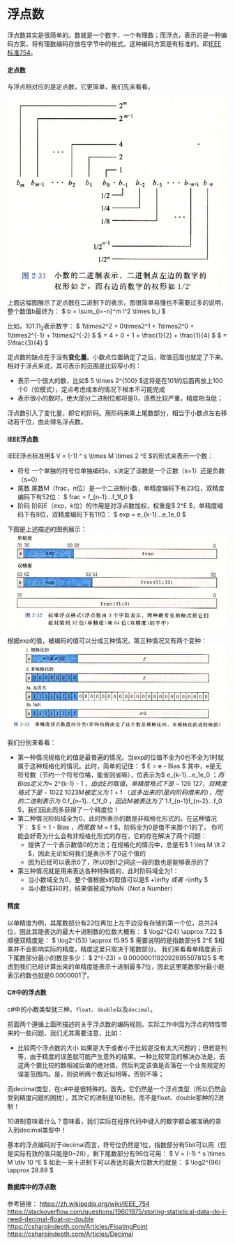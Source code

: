 浮点数
=========

浮点数其实是很简单的。数就是一个数字，一个有理数；而浮点，表示的是一种编码方案，将有理数编码存放在字节中的格式。这种编码方案是有标准的，即[IEEE标准754](https://zh.wikipedia.org/wiki/IEEE_754)。

#### 定点数
与浮点相对应的是定点数，它更简单，我们先来看看。

 ![](images/浮点数-01.png)
 上面这幅图展示了定点数在二进制下的表示，图很简单易懂也不需要过多的说明，整个数值b最终为：
$ b = \sum_{i=-n}^m i^2 \times b_i $

比如，$101.11_2$表示数字：
$ 1\times2^2 + 0\times2^1 + 1\times2^0 + 1\times2^{-1} + 1\times2^{-2} $
$ = 4 + 0 + 1 + \frac{1}{2} + \frac{1}{4} $
$ = 5\frac{3}{4} $

定点数的缺点在于没有**变化量**。小数点位置确定了之后，取值范围也就定了下来。相对于浮点来说，其可表示的范围是比较窄小的：
- 表示一个很大的数，比如$ 5 \times 2^{100} $这将是在101的后面再放上100个0（位模式），定点考虑成本的情况下根本不可能完成
- 表示很小的数时，绝大部分二进制位都将是0，浪费比较严重，精度相当低；

浮点数引入了变化量，即它的阶码。用阶码来乘上尾数部分，相当于小数点左右移动若干位，由此得名浮点数。

#### IEEE浮点数
IEEE浮点标准用$ V = (-1) ^ s \times M \times 2 ^E $的形式来表示一个数：
- 符号
 一个单独的符号位单独编码s，s决定了该数是一个正数（s=1）还是负数（s=0）
- 尾数
 尾数M（frac，n位）是一个二进制小数，单精度编码下有23位，双精度编码下有52位：
 $ frac = f_{n-1}...f_1f_0 $
- 阶码
 阶码E（exp，k位）的作用是对浮点数加权，权重是$ 2^E $，单精度编码下有8位，双精度编码下有11位：
 $ exp = e_{k-1}...e_1e_0 $

下图是上述描述的图例展示：
![](images/浮点数-02.png)

根据exp的值，被编码的值可以分成三种情况，第三种情况又有两个变种：
![](images/浮点数-03.png)

我们分别来看看：
- 第一种情况规格化的值是最普遍的情况。当exp的位值不全为0也不全为1时就属于这种规格化的情况。此时，简单的记住：
$ E = e - Bias $
其中，e是无符号数（节约一个符号位咯，能省则省嘛），位表示为$ e_{k-1}...e_1e_0 $；而Bias定义为=$ 2^{k-1} - 1 $，由此E的取值，单精度格式下是-126 ~ 127，双精度格式下是-1022 ~ 1023
M被定义为$ 1 + f $（这多出来的1是向阶码借来的），而f的二进制表示为$ 0.f_{n-1}...f_1f_0 $，因此M被表达为了$ 1.f_{n-1}f_{n-2}...f_0 $，我们因此而多获得了一个精度位！
- 第二种情况阶码域全为0，此时所表示的数是非规格化形式的。在这种情况下：
$ E = 1 - Bias $，而尾数$ M = f $，阶码全为0是借不来那个1的了。
你可能会好奇为什么会有非规格化形式的存在，它的存在解决了两个问题：
    - 提供了一个表示数值0的方法；在规格化的情况中，总是有$ 1 \leq M \lt 2 $，因此无论如何我们是表示不了0这个值的
    - 因为已经可以表示0了，所以0到1之间这一段的数也是能够表示的了
- 第三种情况就是用来表达各种特殊值的，此时阶码域全为1：
    - 当小数域全为0，整个值根据s的取值可以是$ +\infty $或者$ -\infty $
    - 当小数域非0时，结果值被成为NaN（Not a Number）

#### 精度
以单精度为例，其尾数部分有23位再加上左手边没有存储的第一个位，总共24位，因此其能表达的最大十进制数的位数大概有：
$ \log2^{24} \approx 7.22 $
顺便双精度是：
$ \log2^{53} \approx 15.95 $
需要说明的是指数部分$ 2^E $相乘并不会影响实际的精度，精度这里只取决于尾数部分。
我们来看看单精度表示下尾数部分最小的数是多少：
$ 2^{-23} = 0.00000011920928955078125 $
考虑到我们已经计算出来的单精度能表示十进制最多7位，因此这里尾数部分最小能表示的数也就是0.0000001了。

#### C#中的浮点数
c#中的小数类型就三种，`float`、`double`以及`decimal`。

前面两个遵循上面所描述的关于浮点数的编码规则。实际工作中因为浮点的特性带来的一些问题，我们尤其需要注意，比如：
- 比较两个浮点数的大小
 如果是大于或者小于比较是没有太大问题的；但若是判等，由于精度的误差就可能产生意外的结果。一种比较常见的解决办法是，去这两个要比较的数相减后值的绝对值，然后判定该值是否落在一个业务规定的误差范围内。是，则说明两个数近似相等，否则不等；

而decimal类型，在c#中是很特殊的。首先，它仍然是一个浮点类型（所以仍然会受到精度问题的困扰），其次它的进制是10进制，而不是float、double那种的2进制！

10进制意味着什么？意味着，我们实际在程序代码中键入的数字都会被准确的录入到decimal类型中！

基本的浮点编码对于decimal而言，符号位仍然是1位，指数部分有5bit可以用（但是实际有效的值只能是0~28），剩下尾数部分有96位可用：
$ V = (-1) ^ s \times M \div 10 ^E $
如此一来十进制下可以表达的最大位数大约就是：
$ \log2^{96} \approx 28.89 $


#### 数据库中的浮点数

参考链接：
https://zh.wikipedia.org/wiki/IEEE_754
https://stackoverflow.com/questions/19601975/storing-statistical-data-do-i-need-decimal-float-or-double
https://csharpindepth.com/Articles/FloatingPoint
https://csharpindepth.com/Articles/Decimal